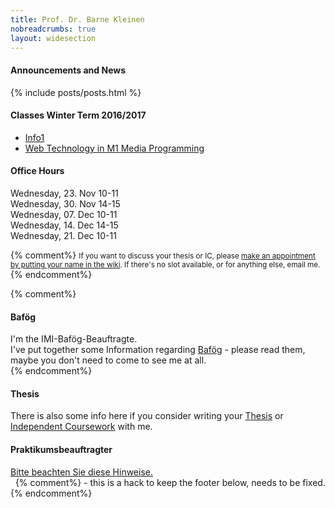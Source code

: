 ```yaml
---
title: Prof. Dr. Barne Kleinen
nobreadcrumbs: true
layout: widesection
---
```



<div class = "above">
<h4>Announcements and News</h4>
{% include posts/posts.html %}
</div>



<div class = "box">
<h4>Classes Winter Term 2016/2017</h4>
<ul>
<li><a href = "ws2016/info1/">Info1</a></li>
<li><a href = "ws2016/media-programming-rails/">Web Technology in M1 Media Programming</a></li>
</ul>
</div>


<div class = "box">
<h4>Office Hours</h4>
Wednesday, 23. Nov 10-11
<br />
Wednesday, 30. Nov 14-15
<br />
Wednesday, 07. Dec 10-11
<br />
Wednesday, 14. Dec 14-15
<br />
Wednesday, 21. Dec 10-11  <br />



{% comment%}
<small>
If you want to discuss your thesis or IC, please <a href="https://github.com/bkleinen/bkleinen.github.io/wiki">make an appointment by putting your name in the wiki</a>. If there's no slot available, or for anything else, email me.
</small>
{% endcomment%}

</div>
{% comment%}
<div class = "box">
<h4>Baf&ouml;g</h4>
I'm the IMI-Baf&ouml;g-Beauftragte.<br/>
I've put together some Information regarding <a href="bafoeg/">Baf&ouml;g</a> - please read them, maybe you don't need to come to see me at all.
</div>
{% endcomment%}
<div class = "box">
<h4>Thesis</h4>
<p>There is also some info here if you consider writing your <a href="thesis/">Thesis</a> or <a href="thesis/independent_coursework">Independent Coursework</a> with me.</p>
</div>  

<div class = "box">
<h4>Praktikumsbeauftragter</h4>
<a href="praktikum/">Bitte beachten Sie diese Hinweise.</a>
</div>
<div class = "below">
&nbsp;
{% comment%}
- this is a hack to keep the footer below, needs to be fixed.
{% endcomment%}
</div>

